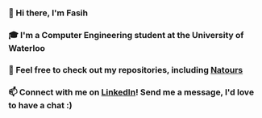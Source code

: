 ### 👋 Hi there, I'm Fasih
### 🎓 I'm a Computer Engineering student at the University of Waterloo
### 👀 Feel free to check out my repositories, including [Natours](https://github.com/FasihNoor/Natours)
### 📫 Connect with me on [LinkedIn](https://www.linkedin.com/in/fasihnoor/)! Send me a message, I'd love to have a chat :)

<!--
**FasihNoor/FasihNoor** is a ✨ _special_ ✨ repository because its `README.md` (this file) appears on your GitHub profile.

Here are some ideas to get you started:

- 🔭 I’m currently working on ...
- 🌱 I’m currently learning ...
- 👯 I’m looking to collaborate on ...
- 🤔 I’m looking for help with ...
- 💬 Ask me about ...
- 📫 How to reach me: ...
- 😄 Pronouns: ...
- ⚡ Fun fact: ...
-->
